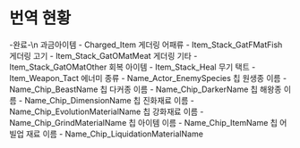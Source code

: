 # 번역 현황
-완료-\n
과금아이템				- Charged_Item
게더링 어패류			- Item_Stack_GatFMatFish
게더링 고기				- Item_Stack_GatOMatMeat
게더링 기타				- Item_Stack_GatOMatOther
회복 아이템				- Item_Stack_Heal
무기 택트					- Item_Weapon_Tact
에너미 종류				- Name_Actor_EnemySpecies
칩 원생종 이름			- Name_Chip_BeastName
칩 다커종 이름			- Name_Chip_DarkerName
칩 해왕종 이름			- Name_Chip_DimensionName
칩 진화재료 이름		- Name_Chip_EvolutionMaterialName
칩 강화재료 이름		- Name_Chip_GrindMaterialName
칩 아이템 이름			- Name_Chip_ItemName
칩 어빌업 재료 이름	- Name_Chip_LiquidationMaterialName
